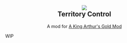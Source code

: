 <h2 align = 'center'><img src="https://imgur.com/w4xpq4L.png"><br>Territory Control</h2>
<p align = 'center'>A mod for <a href="">A King Arthur's Gold Mod</a></p>

WIP
